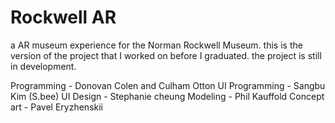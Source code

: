 # Rockwell AR
 a AR museum experience for the Norman Rockwell Museum. this is the version of the project that I worked on before I graduated. the project is still in development.
 
Programming - Donovan Colen and Culham Otton
UI Programming - Sangbu Kim (S.bee)
UI Design - Stephanie cheung
Modeling - Phil Kauffold 
Concept art - Pavel Eryzhenskii
